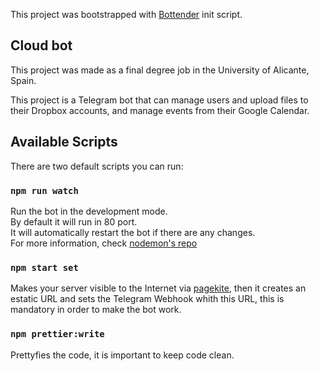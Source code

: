 This project was bootstrapped with
[Bottender](https://github.com/Yoctol/bottender) init script.

## Cloud bot

This project was made as a final degree job in the University of Alicante, Spain.

This project is a Telegram bot that can manage users and upload files to their Dropbox accounts, and manage
events from their Google Calendar.

## Available Scripts

There are two default scripts you can run:

### `npm run watch`

Run the bot in the development mode.\
By default it will run in 80 port. \
It will automatically restart the bot if there are any changes.\
For more information, check [nodemon's repo](https://github.com/remy/nodemon)

### `npm start set`

Makes your server visible to the Internet via [pagekite](https://pagekite.net/wiki/OpenSource/), then it creates an estatic URL and
sets the Telegram Webhook whith this URL, this is mandatory in order to make the bot work.


### `npm prettier:write`

Prettyfies the code, it is important to keep code clean.

